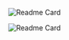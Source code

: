 ![Readme Card](https://yuans-grs.vercel.app/api?username=yuansheng1549&count_private=true&show_icons=true&theme=tokyonight)

![Readme Card](https://yuans-grs.vercel.app/api/wakatime?username=yuansheng1549&layout=compact&theme=tokyonight&range=all_time)
